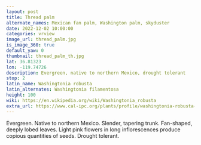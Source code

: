 ```yaml
---
layout: post
title: Thread palm
alternate_names: Mexican fan palm, Washington palm, skyduster
date: 2022-12-02 10:00:00
categories: vrview
image_url: thread_palm.jpg
is_image_360: true
default_yaw: 0
thumbnail: thread_palm_th.jpg
lat: 36.81323
lon: -119.74726
description: Evergreen, native to northern Mexico, drought tolerant
stop: 2
latin_name: Washingtonia robusta
latin_alternates: Washingtonia filamentosa
height: 100
wiki: https://en.wikipedia.org/wiki/Washingtonia_robusta
extra_url: https://www.cal-ipc.org/plants/profile/washingtonia-robusta-profile/
---
```

Evergreen. Native to northern Mexico. Slender, tapering trunk. Fan-shaped, deeply lobed leaves. Light pink flowers in long inflorescences produce copious quantities of seeds. Drought tolerant.